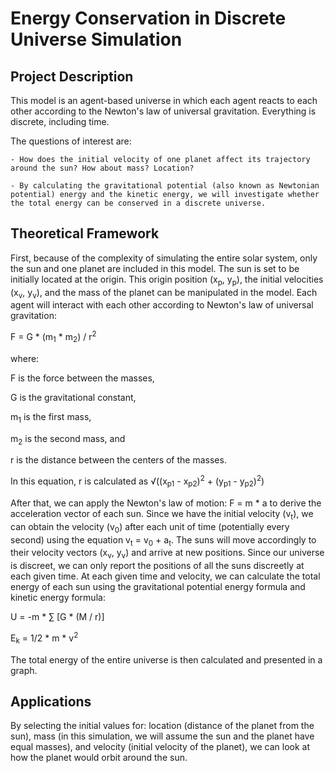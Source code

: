 # Energy Conservation in Discrete Universe Simulation

## Project Description

This model is an agent-based universe in which each agent reacts to each other according to the Newton's law of universal gravitation. Everything is discrete, including time. 

The questions of interest are: 

	- How does the initial velocity of one planet affect its trajectory around the sun? How about mass? Location?
	
	- By calculating the gravitational potential (also known as Newtonian potential) energy and the kinetic energy, we will investigate whether the total energy can be conserved in a discrete universe. 

## Theoretical Framework

First, because of the complexity of simulating the entire solar system, only the sun and one planet are included in this model. The sun is set to be initially located at the origin. This origin position (x<sub>p</sub>, y<sub>p</sub>), the initial velocities (x<sub>v</sub>, y<sub>v</sub>), and the mass of the planet can be manipulated in the model. Each agent will interact with each other according to Newton's law of universal gravitation:

F = G * (m<sub>1</sub> * m<sub>2</sub>) / r<sup>2</sup> 

where:

F is the force between the masses,

G is the gravitational constant,

m<sub>1</sub> is the first mass,

m<sub>2</sub> is the second mass, and 

r is the distance between the centers of the masses.

In this equation, r is calculated as √((x<sub>p1</sub> - x<sub>p2</sub>)<sup>2</sup> + (y<sub>p1</sub> - y<sub>p2</sub>)<sup>2</sup>)

After that, we can apply the Newton's law of motion: F = m * a to derive the acceleration vector of each sun. Since we have the initial velocity (v<sub>t</sub>), we can obtain the velocity (v<sub>0</sub>) after each unit of time (potentially every second) using the equation v<sub>t</sub> = v<sub>0</sub> + a<sub>t</sub>. The suns will move accordingly to their velocity vectors (x<sub>v</sub>, y<sub>v</sub>) and arrive at new positions. Since our universe is discreet, we can only report the positions of all the suns discreetly at each given time.
At each given time and velocity, we can calculate the total energy of each sun using the gravitational potential energy formula and kinetic energy formula: 

U = -m * ∑ [G * (M / r)]

E<sub>k</sub> =  1/2 * m * v<sup>2</sup>

The total energy of the entire universe is then calculated and presented in a graph.

## Applications

By selecting the initial values for: location (distance of the planet from the sun), mass (in this simulation, we will assume the sun and the planet have equal masses), and velocity (initial velocity of the planet), we can look at how the planet would orbit around the sun. 
